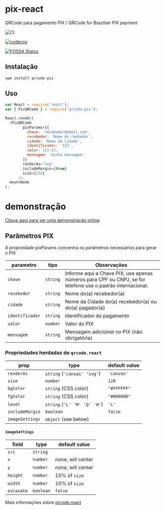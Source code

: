 # pix-react
QRCode para pagamento PIX / QRCode for Brazilian PIX payment

![CI](https://github.com/teintinu/pix-react/actions/workflows/node.js.yml/badge.svg)

[![codecov](https://codecov.io/gh/teintinu/pix-react/branch/main/graph/badge.svg?token=5UB7FBgIdA)](https://codecov.io/gh/teintinu/pix-react)

[![FOSSA Status](https://app.fossa.com/api/projects/git%2Bgithub.com%2Fteintinu%2Fpix-react.svg?type=shield)](https://app.fossa.com/projects/git%2Bgithub.com%2Fteintinu%2Fpix-react?ref=badge_shield)
## Instalação

```sh
npm install qrcode-pix
```

## Uso

```js
var React = require('react');
var { PixQRCode } = require('qrcode-pix');

React.render(
  <PixQRCode
        pixParams={{
          chave: 'recebedor@email.com',
          recebedor: 'Nome do reebedor',
          cidade: 'Nome da Cidade',
          identificador: '123',
          valor: 123.45,
          mensagem: 'minha mensagem'
        }}
        renderAs="svg"
        includeMargin={true}
        size={256}
      />,
  mountNode
);
```

# demonstração

[Clique aqui para ver uma demonstração online](https://codesandbox.io/embed/kind-dubinsky-mxc81?fontsize=14&hidenavigation=1&theme=dark&view=preview)

## Parâmetros PIX
A propriedade pixParams concentra os parâmetros necessários para gerar o PIX

parametro       | tipo                 | Observações
----------------|----------------------|--------------
`chave`         | `string`             | Informe aqui a Chave PIX, use apenas números para CPF ou CNPJ, se for telefone use o padrão internacional.
`recebedor`     | `string`             | Nome do(a) recebedor(a)
`cidade`        | `string`             | Nome da Cidade do(a) recebedor(a) ou do(a) pagador(a)
`identificador` | `string`             | Identificador do pagamento
`valor`         | `number`             | Valor do PIX
`mensagem`      | `string`             | Mensagem adicioinal no PIX (não obrigatória)

### Propriedades herdadas de `qrcode.react`

prop      | type                 | default value
----------|----------------------|--------------
`renderAs`| `string` (`'canvas' 'svg'`) | `'canvas'`
`size`    | `number`             | `128`
`bgColor` | `string` (CSS color) | `"#FFFFFF"`
`fgColor` | `string` (CSS color) | `"#000000"`
`level`   | `string` (`'L' 'M' 'Q' 'H'`)            | `'L'`
`includeMargin` | `boolean`      | `false`
`imageSettings` | `object` (see below) |

#### `imageSettings`

field      | type                 | default value
-----------|----------------------|--------------
`src`      | `string`             |
`x`        | `number`             | none, will center
`y`        | `number`             | none, will center
`height`   | `number`             | 10% of `size`
`width`    | `number`             | 10% of `size`
`excavate` | `boolean`            | `false`

Mais informações sobre [qrcode.react](https://github.com/zpao/qrcode.react)
